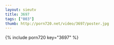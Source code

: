 ```yaml
--- 
layout: sieutv
title: 3697
tags: ["003"]
thumb: http://porn720.net/video/3697/poster.jpg
---
```

{% include porn720 key="3697" %} 
